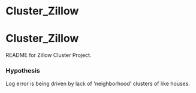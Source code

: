 # Cluster_Zillow
# Cluster_Zillow
README for Zillow Cluster Project.


### Hypothesis

Log error is being driven by lack of 'neighborhood' clusters of like houses.